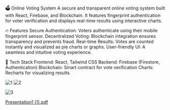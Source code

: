 🗳️ Online Voting System
A secure and transparent online voting system built with React, Firebase, and Blockchain.
It features fingerprint authentication for voter verification and displays real-time results using interactive charts.

🔥 Features
Secure Authentication: Voters authenticate using their mobile fingerprint sensor.
Decentralized Voting: Blockchain integration ensures transparency and prevents fraud.
Real-time Results: Votes are counted instantly and visualized as pie charts or graphs.
User-friendly UI: A seamless and intuitive voting experience.


🚀 Tech Stack
Frontend: React, Tailwind CSS
Backend: Firebase (Firestore, Authentication)
Blockchain: Smart contract for vote verification
Charts: Recharts for visualizing results

![1](https://github.com/user-attachments/assets/b757f15b-29e1-4234-9915-614703c06eaf)
![2](https://github.com/user-attachments/assets/0a394b78-b763-4328-96a5-aebbe5a7eab5)

![3](https://github.com/user-attachments/assets/c77f7342-6d76-4955-9ca3-c506375c9414)


[Presentation1 (1).pdf](https://github.com/user-attachments/files/19410444/Presentation1.1.pdf)
